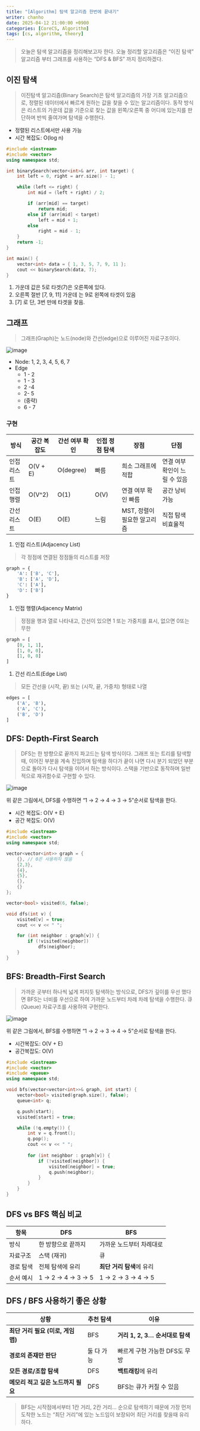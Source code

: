 ```yaml
---
title: "[Algorithm] 탐색 알고리즘 한번에 끝내기"
writer: chanho
date: 2025-04-12 21:00:00 +0900
categories: [CoreCS, Algorithm]
tags: [cs, algorithm, theory]
---
```


> 오늘은 탐색 알고리즘을 정리해보고자 한다. 오늘 정리할 알고리즘은 “이진 탐색” 알고리즘 부터 그래프를 사용하는 “DFS & BFS” 까지 정리하겠다.


## 이진 탐색

> 이진탐색 알고리즘(Binary Search)은 탐색 알고리즘의 가장 기초 알고리즘으로, 정렬된 데이터에서 빠르게 원하는 값을 찾을 수 있는 알고리즘이다. 동작 방식은 리스트의 가운데 값을 기준으로 찾는 값을 왼쪽/오른쪽 중 어디에 있는지를 판단하며 반씩 줄여가며 탐색을 수행한다.
- 정렬된 리스트에서만 사용 가능
- 시간 복잡도: O(log n)

```cpp
#include <iostream>
#include <vector>
using namespace std;

int binarySearch(vector<int>& arr, int target) {
    int left = 0, right = arr.size() - 1;

    while (left <= right) {
        int mid = (left + right) / 2;

        if (arr[mid] == target)
            return mid;
        else if (arr[mid] < target)
            left = mid + 1;
        else
            right = mid - 1;
    }
    return -1;
}

int main() {
    vector<int> data = { 1, 3, 5, 7, 9, 11 };
    cout << binarySearch(data, 7);
}
```

1. 가운데 값은 5로 타겟(7)은 오른쪽에 있다.
2. 오른쪽 절반 [7, 9, 11] 가운데 는 9로 왼쪽에 타겟이 있음
3. [7] 로 단, 3번 만에 타겟을 찾음.

## 그래프

> 그래프(Graph)는 노드(node)와 간선(edge)으로 이루어진 자료구조이다.

![image](https://github.com/user-attachments/assets/397f6a72-b5f5-4244-b883-bced92bd891f)

- Node: 1, 2, 3, 4, 5, 6, 7
- Edge
    - 1 - 2
    - 1 - 3
    - 2 -4
    - 2- 5
    - (중략)
    - 6 - 7

### 구현

| **방식** | **공간 복잡도** | **간선 여부 확인** | **인접 정점 탐색** | **장점** | **단점** |
| --- | --- | --- | --- | --- | --- |
| 인접 리스트 | O(V + E) | O(degree) | 빠름 | 희소 그래프에 적합 | 연결 여부 확인이 느릴 수 있음 |
| 인접 행렬 | O(V^2) | O(1) | O(V) | 연결 여부 확인 빠름 | 공간 낭비 가능 |
| 간선 리스트 | O(E) | O(E) | 느림 | MST, 정렬이 필요한 알고리즘 | 직접 탐색 비효율적 |

1. 인접 리스트(Adjacency List)

> 각 정점에 연결된 정점들의 리스트를 저장

```python
graph = {
    'A': ['B', 'C'],
    'B': ['A', 'D'],
    'C': ['A'],
    'D': ['B']
}
```

1. 인접 행렬(Adjacency Matrix)

> 정점을 행과 열로 나타내고, 간선이 있으면 1 또는 가중치를 표시, 없으면 0또는 무한
> 

```python
graph = [
    [0, 1, 1],
    [1, 0, 0],
    [1, 0, 0]
]
```

1. 간선 리스트(Edge List)

> 모든 간선을 (시작, 끝) 또는 (시작, 끝, 가중치) 형태로 나열
> 

```python
edges = [
    ('A', 'B'),
    ('A', 'C'),
    ('B', 'D')
]
```

## DFS: Depth-First Search

> DFS는  한 방향으로 끝까지 파고드는 탐색 방식이다. 그래프 또는 트리를 탐색할 때, 이어진 부분을 계속 진입하며 탐색을 하다가 끝이 나면 다시 분기 되었던 부분으로 돌아가 다시 탐색을 이어서 하는 방식이다. 스택을 기반으로 동작하며 일반적으로 재귀함수로 구현할 수 있다.

![image](https://github.com/user-attachments/assets/9425d06f-78eb-4842-acdc-531e7bf10175)

위 같은 그림에서, DFS를 수행하면 “1 → 2 → 4 → 3 → 5”순서로 탐색을 한다.

- 시간 복잡도: O(V + E)
- 공간 복잡도: O(V)

```cpp
#include <iostream>
#include <vector>
using namespace std;

vector<vector<int>> graph = {
    {}, // 0은 사용하지 않음
    {2,3},
    {4},
    {5},
    {},
    {}
};

vector<bool> visited(6, false);

void dfs(int v) {
    visited[v] = true;
    cout << v << " ";

    for (int neighbor : graph[v]) {
        if (!visited[neighbor])
            dfs(neighbor);
    }
}
```

## BFS: Breadth-First Search

> 가까운 곳부터 하나씩 넓게 퍼지듯 탐색하는 방식으로, DFS가 깊이를 우선 했다면 BFS는 너비를 우선으로 하여 가까운 노드부터 차례 차례 탐색을 수행한다. 큐(Queue) 자료구조를 사용하여 구현한다.

![image](https://github.com/user-attachments/assets/9425d06f-78eb-4842-acdc-531e7bf10175)

위 같은 그림에서, BFS를 수행하면 “1 → 2 → 3 → 4 → 5”순서로 탐색을 한다.

- 시간복잡도: O(V + E)
- 공간복잡도: O(V)

```cpp
#include <iostream>
#include <vector>
#include <queue>
using namespace std;

void bfs(vector<vector<int>>& graph, int start) {
    vector<bool> visited(graph.size(), false);
    queue<int> q;

    q.push(start);
    visited[start] = true;

    while (!q.empty()) {
        int v = q.front();
        q.pop();
        cout << v << " ";
        
        for (int neighbor : graph[v]) {
            if (!visited[neighbor]) {
                visited[neighbor] = true;
                q.push(neighbor);
            }
        }
    }
}
```

## **DFS vs BFS 핵심 비교**

| 항목 | DFS | BFS |
| --- | --- | --- |
| 방식 | 한 방향으로 끝까지 | 가까운 노드부터 차례대로 |
| 자료구조 | 스택 (재귀) | 큐 |
| 경로 탐색 | 전체 탐색에 유리 | **최단 거리 탐색**에 유리 |
| 순서 예시 | 1 → 2 → 4 → 3 → 5 | 1 → 2 → 3 → 4 → 5 |

## **DFS / BFS 사용하기 좋은 상황**

| 상황 | 추천 탐색 | 이유 |
| --- | --- | --- |
| **최단 거리 필요 (미로, 게임 맵)** | BFS | **거리 1, 2, 3… 순서대로 탐색** |
| **경로의 존재만 판단** | 둘 다 가능 | 빠르게 구현 가능한 DFS도 무방 |
| **모든 경로/조합 탐색** | DFS | **백트래킹**에 유리 |
| **메모리 적고 깊은 노드까지 필요** | DFS | BFS는 큐가 커질 수 있음 |

> BFS는 시작점에서부터 1칸 거리, 2칸 거리… 순으로 탐색하기 때문에 가장 먼저 도착한 노드는 “최단 거리”에 있는 노드임이 보장되어 최단 거리를 찾을때 유리 하다.
